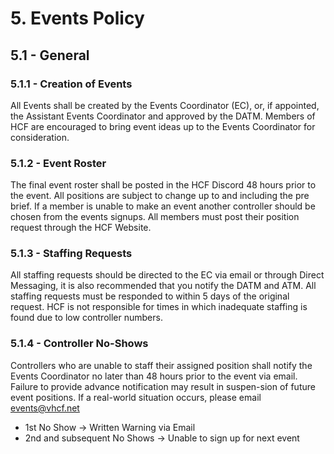 # 5. Events Policy

## 5.1 - General

### 5.1.1 - Creation of Events

All Events shall be created by the Events Coordinator (EC), or, if appointed, the Assistant Events Coordinator and approved by the DATM. Members of HCF are encouraged to bring event ideas up to the Events Coordinator for consideration.

### 5.1.2 - Event Roster

The final event roster shall be posted in the HCF Discord 48 hours prior to the event. All positions are subject to change up to and including the pre brief. If a member is unable to make an event another controller should be chosen from the events signups. All members must post their position request through the HCF Website.

### 5.1.3 - Staffing Requests

All staffing requests should be directed to the EC via email or through Direct Messaging, it is also recommended that you notify the DATM and ATM. All staffing requests must be responded to within 5 days of the original request. HCF is not responsible for times in which inadequate staffing is found due to low controller numbers.

### 5.1.4 - Controller No-Shows

Controllers who are unable to staff their assigned position shall notify the Events Coordinator no later than 48 hours prior to the event via email. Failure to provide advance notification may result in suspen-sion of future event positions. If a real-world situation occurs, please email events@vhcf.net

- 1st No Show -> Written Warning via Email
- 2nd and subsequent No Shows -> Unable to sign up for next event
